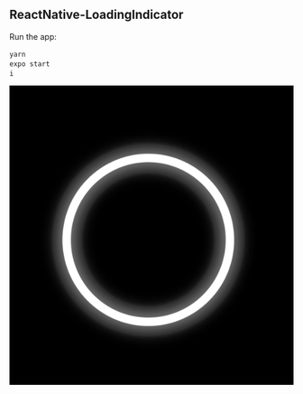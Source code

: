 ## ReactNative-LoadingIndicator

Run the app:
```sh
yarn
expo start
i
```

![alt text](assets/img1.png "")​
